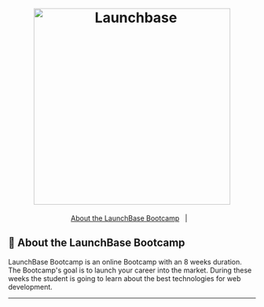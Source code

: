 <h1 align="center">
    <img alt="Launchbase" src="https://storage.googleapis.com/golden-wind/bootcamp-launchbase/logo.png" width="400px" />
</h1>
<p align="center">
  <a href="#rocket-about-the-launchbase-bootcamp">About the LaunchBase Bootcamp</a>&nbsp;&nbsp;&nbsp;|&nbsp;&nbsp;&nbsp;
</p>


## :rocket: About the LaunchBase Bootcamp


LaunchBase Bootcamp is an online Bootcamp with an 8 weeks duration. The Bootcamp's goal is to launch your career into the market. During these weeks the student is going to learn about the best technologies for web development. 

------------
